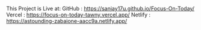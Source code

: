 This Project is Live at:
GitHub : https://sanjay17u.github.io/Focus-On-Today/
Vercel : https://focus-on-today-tawny.vercel.app/
Netlify : https://astounding-zabaione-aacc9a.netlify.app/
